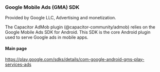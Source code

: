 
### Google Mobile Ads (GMA) SDK

Provided by Google LLC, Advertising and monetization.


The Capacitor AdMob plugin (@capacitor-community/admob) relies on the Google Mobile Ads SDK for Android.
This SDK is the core Android plugin used to serve Google ads in mobile apps.

#### Main page

https://play.google.com/sdks/details/com-google-android-gms-play-services-ads
